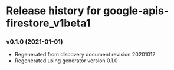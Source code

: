 # Release history for google-apis-firestore_v1beta1

### v0.1.0 (2021-01-01)

* Regenerated from discovery document revision 20201017
* Regenerated using generator version 0.1.0

